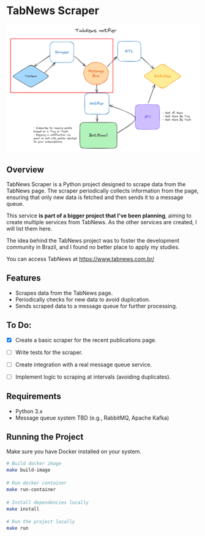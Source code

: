 # TabNews Scraper

![General project architecture focusing on the scraper](assets/tabnews-scraper-archtecture.png)

## Overview

TabNews Scraper is a Python project designed to scrape data from the TabNews page. The scraper periodically collects information from the page, ensuring that only new data is fetched and then sends it to a message queue.

This service **is part of a bigger project that I've been planning**, aiming to create multiple services from TabNews. As the other services are created, I will list them here.

The idea behind the TabNews project was to foster the development community in Brazil, and I found no better place to apply my studies.

You can access TabNews at https://www.tabnews.com.br/

## Features

- Scrapes data from the TabNews page.
- Periodically checks for new data to avoid duplication.
- Sends scraped data to a message queue for further processing.

## To Do:
- [x] Create a basic scraper for the recent publications page.
- [ ] Write tests for the scraper.
- [ ] Create integration with a real message queue service.
- [ ] Implement logic to scraping at intervals (avoiding duplicates).


## Requirements

- Python 3.x
- Message queue system TBD (e.g., RabbitMQ, Apache Kafka)

## Running the Project

Make sure you have Docker installed on your system.

```bash
# Build docker image
make build-image

# Run docker container
make run-container

# Install dependencies locally
make install

# Run the project locally
make run